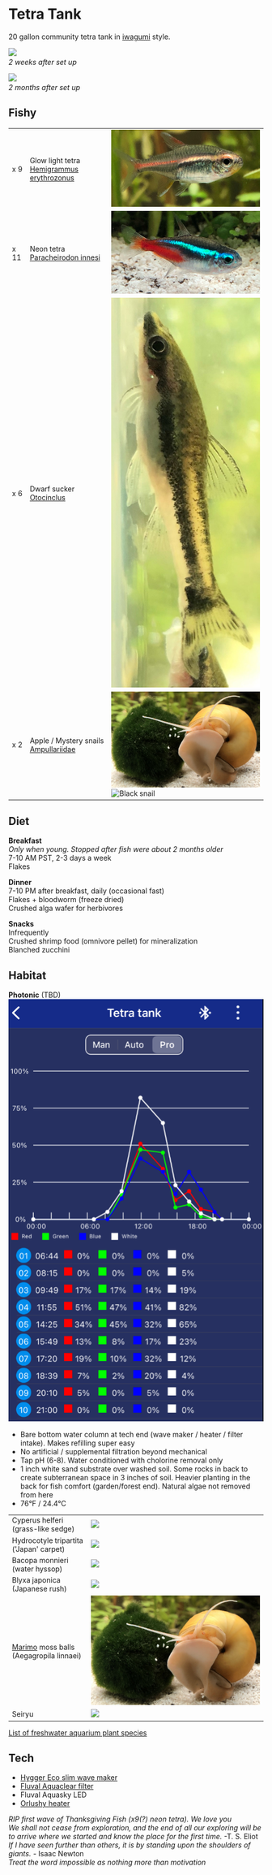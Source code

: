 # Tetra Tank

20 gallon community tetra tank in [iwagumi](https://duckduckgo.com/?q=iwagumi&iax=images&ia=images) style.  

![](tetra_tank.png)  
*2 weeks after set up*

![](tetra_tank2.png)  
*2 months after set up*

## Fishy

||||
| --- | --- | --- |
|x 9 | Glow light tetra [Hemigrammus erythrozonus](https://en.wikipedia.org/wiki/Hemigrammus_erythrozonus) | ![Glowie](glowie.png) |
|x 11 | Neon tetra [Paracheirodon innesi](https://en.wikipedia.org/wiki/Neon_tetra) | ![Neon](neon.png) |
|x 6 | Dwarf sucker [Otocinclus](https://en.wikipedia.org/wiki/Otocinclus) | ![Oto](otocinclus.png) |
|x 2 | Apple / Mystery snails [Ampullariidae](https://en.wikipedia.org/wiki/Ampullariidae) | ![Gold snail](marimo.png) <br> ![Black snail](blackSnail.png)|

## Diet

**Breakfast**  
*Only when young. Stopped after fish were about 2 months older*  
7-10 AM PST, 2-3 days a week  
Flakes
 
**Dinner**  
7-10 PM after breakfast, daily (occasional fast)  
Flakes + bloodworm (freeze dried)  
Crushed alga wafer for herbivores

**Snacks**  
Infrequently  
Crushed shrimp food (omnivore pellet) for mineralization  
Blanched zucchini


## Habitat

**Photonic** (TBD)
![](photonic.png)

* Bare bottom water column at tech end (wave maker / heater / filter intake). Makes refilling super easy
* No artificial / supplemental filtration beyond mechanical
* Tap pH (6-8). Water conditioned with cholorine removal only
* 1 inch white sand substrate over washed soil. Some rocks in back to create subterranean space in 3 inches of soil. Heavier planting in the back for fish comfort (garden/forest end). Natural algae not removed from here
* 76°F / 24.4°C

|||
| --- | --- |
| Cyperus helferi (grass-like sedge) | ![](cyperus.png) |
| Hydrocotyle tripartita ('Japan' carpet) | ![](tripartita.png) |
| Bacopa monnieri (water hyssop) | ![](bacopa.png) |
| Blyxa japonica (Japanese rush) | ![](blyxa.png) |
| [Marimo](https://en.wikipedia.org/wiki/Marimo) moss balls (Aegagropila linnaei)| ![](marimo.png) |
| Seiryu | ![](hadouken.png) |

[List of freshwater aquarium plant species](https://en.wikipedia.org/wiki/List_of_freshwater_aquarium_plant_species)

## Tech
* [Hygger Eco slim wave maker](https://github.com/rsairu/howto/blob/main/hygger_eco_slim.md)
* [Fluval Aquaclear filter](https://github.com/rsairu/howto/blob/main/fluval_aquaclear_powerfilter.md)
* Fluval Aquasky LED
* [Orlushy heater](https://github.com/rsairu/howto/blob/main/orlushy_heater.md)

*RIP first wave of Thanksgiving Fish (x9(?) neon tetra). We love you*  
*We shall not cease from exploration, and the end of all our exploring will be to arrive where we started and know the place for the first time.* -T. S. Eliot  
*If I have seen further than others, it is by standing upon the shoulders of giants.* - Isaac Newton  
*Treat the word impossible as nothing more than motivation*
